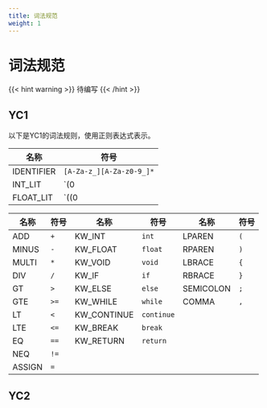 ```yaml
---
title: 词法规范
weight: 1
---
```


# 词法规范

{{< hint warning >}}
待编写
{{< /hint >}}

## YC1

以下是YC1的词法规则，使用正则表达式表示。

| 名称       | 符号                       |
| ---------- | -------------------------- |
| IDENTIFIER | `[A-Za-z_][A-Za-z0-9_]*`   |
| INT_LIT    | `(0|[1-9])[0-9]*`          |
| FLOAT_LIT  | `((0|[1-9])[0-9]*).[0-9]*` |

| 名称   | 符号 | 名称        | 符号       | 名称      | 符号 |
| ------ | ---- | ----------- | ---------- | --------- | ---- |
| ADD    | `+`  | KW_INT      | `int`      | LPAREN    | `(`  |
| MINUS  | `-`  | KW_FLOAT    | `float`    | RPAREN    | `)`  |
| MULTI  | `*`  | KW_VOID     | `void`     | LBRACE    | `{`  |
| DIV    | `/`  | KW_IF       | `if`       | RBRACE    | `}`  |
| GT     | `>`  | KW_ELSE     | `else`     | SEMICOLON | `;`  |
| GTE    | `>=` | KW_WHILE    | `while`    | COMMA     | `,`  |
| LT     | `<`  | KW_CONTINUE | `continue` |           |      |
| LTE    | `<=` | KW_BREAK    | `break`    |           |      |
| EQ     | `==` | KW_RETURN   | `return`   |           |      |
| NEQ    | `!=` |             |            |           |      |
| ASSIGN | `=`  |             |            |           |      |

## YC2

